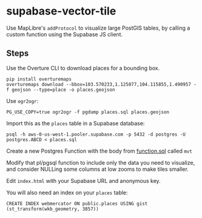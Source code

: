 # supabase-vector-tile

Use MapLibre's `addProtocol` to visualize large PostGIS tables, by calling a custom function using the Supabase JS client.

## Steps

Use the Overture CLI to download places for a bounding box.

```
pip install overturemaps
overturemaps download --bbox=103.570233,1.125077,104.115855,1.490957 -f geojson --type=place -o places.geojson
```

Use `ogr2ogr`:

```
PG_USE_COPY=true ogr2ogr -f pgdump places.sql places.geojson
```

Import this as the `places` table in a Supabase database:

```
psql -h aws-0-us-west-1.pooler.supabase.com -p 5432 -d postgres -U postgres.ABCD < places.sql
```

Create a new Postgres Function with the body from [function.sql](function.sql) called `mvt`

Modify that pl/pgsql function to include only the data you need to visualize, and consider NULLing some columns at low zooms to make tiles smaller.

Edit `index.html` with your Supabase URL and anonymous key.

You will also need an index on your `places` table:

```
CREATE INDEX webmercator ON public.places USING gist (st_transform(wkb_geometry, 3857))
```